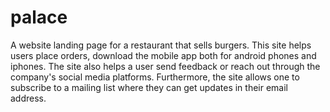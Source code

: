 # palace
A website landing page for a restaurant that sells burgers. This site helps users place orders, download the mobile app both for android phones and iphones. The site also helps a user send feedback or reach out through the company's social media platforms.
Furthermore, the site allows one to subscribe to a mailing list where they can get updates in their email address.


